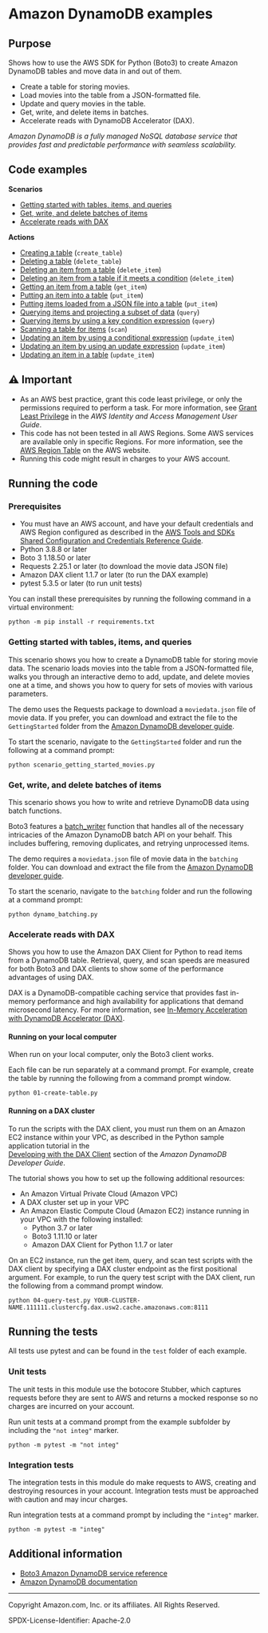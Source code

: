 # Amazon DynamoDB examples

## Purpose

Shows how to use the AWS SDK for Python (Boto3) to create Amazon DynamoDB 
tables and move data in and out of them.
 
* Create a table for storing movies.
* Load movies into the table from a JSON-formatted file.
* Update and query movies in the table.
* Get, write, and delete items in batches.
* Accelerate reads with DynamoDB Accelerator (DAX).

*Amazon DynamoDB is a fully managed NoSQL database service that provides fast and 
predictable performance with seamless scalability.*

## Code examples

**Scenarios**

* [Getting started with tables, items, and queries](GettingStarted/scenario_getting_started_movies.py)
* [Get, write, and delete batches of items](batching/dynamo_batching.py)
* [Accelerate reads with DAX](TryDax)


**Actions**

* [Creating a table](GettingStarted/scenario_getting_started_movies.py)
(`create_table`)
* [Deleting a table](GettingStarted/scenario_getting_started_movies.py)
(`delete_table`)
* [Deleting an item from a table](GettingStarted/scenario_getting_started_movies.py)
(`delete_item`)
* [Deleting an item from a table if it meets a condition](GettingStarted/update_and_query.py)
(`delete_item`)
* [Getting an item from a table](GettingStarted/scenario_getting_started_movies.py)
(`get_item`)
* [Putting an item into a table](GettingStarted/scenario_getting_started_movies.py)
(`put_item`)
* [Putting items loaded from a JSON file into a table](GettingStarted/scenario_getting_started_movies.py)
(`put_item`)
* [Querying items and projecting a subset of data](GettingStarted/update_and_query.py)
(`query`)
* [Querying items by using a key condition expression](GettingStarted/scenario_getting_started_movies.py)
(`query`)
* [Scanning a table for items](GettingStarted/scenario_getting_started_movies.py)
(`scan`)
* [Updating an item by using a conditional expression](GettingStarted/update_and_query.py)
(`update_item`)
* [Updating an item by using an update expression](GettingStarted/update_and_query.py)
(`update_item`)
* [Updating an item in a table](GettingStarted/scenario_getting_started_movies.py)
(`update_item`)

## ⚠ Important

- As an AWS best practice, grant this code least privilege, or only the 
  permissions required to perform a task. For more information, see 
  [Grant Least Privilege](https://docs.aws.amazon.com/IAM/latest/UserGuide/best-practices.html#grant-least-privilege) 
  in the *AWS Identity and Access Management 
  User Guide*.
- This code has not been tested in all AWS Regions. Some AWS services are 
  available only in specific Regions. For more information, see the 
  [AWS Region Table](https://aws.amazon.com/about-aws/global-infrastructure/regional-product-services/)
  on the AWS website.
- Running this code might result in charges to your AWS account.

## Running the code

### Prerequisites

- You must have an AWS account, and have your default credentials and AWS Region
  configured as described in the [AWS Tools and SDKs Shared Configuration and
  Credentials Reference Guide](https://docs.aws.amazon.com/credref/latest/refdocs/creds-config-files.html).
- Python 3.8.8 or later
- Boto 3 1.18.50 or later
- Requests 2.25.1 or later (to download the movie data JSON file)
- Amazon DAX client 1.1.7 or later (to run the DAX example)
- pytest 5.3.5 or later (to run unit tests)

You can install these prerequisites by running the following command in a
virtual environment:

```
python -m pip install -r requirements.txt
``` 

### Getting started with tables, items, and queries

This scenario shows you how to create a DynamoDB table for storing movie data. 
The scenario loads movies into the table from a JSON-formatted file, walks you 
through an interactive demo to add, update, and delete movies one at a time, and 
shows you how to query for sets of movies with various parameters.

The demo uses the Requests package to download a `moviedata.json` file of movie data.
If you prefer, you can download and extract the file to the `GettingStarted` folder
from the 
[Amazon DynamoDB developer guide](https://docs.aws.amazon.com/amazondynamodb/latest/developerguide/samples/moviedata.zip). 

To start the scenario, navigate to the `GettingStarted` folder and run the following 
at a command prompt:

```
python scenario_getting_started_movies.py
```

### Get, write, and delete batches of items

This scenario shows you how to write and retrieve DynamoDB data using batch functions.

Boto3 features a 
[batch_writer](https://boto3.amazonaws.com/v1/documentation/api/latest/guide/dynamodb.html#batch-writing) 
function that handles all of the necessary intricacies
of the Amazon DynamoDB batch API on your behalf. This includes buffering, removing
duplicates, and retrying unprocessed items.

The demo requires a `moviedata.json` file of movie data in the `batching` folder.
You can download and extract the file from the 
[Amazon DynamoDB developer guide](https://docs.aws.amazon.com/amazondynamodb/latest/developerguide/samples/moviedata.zip). 

To start the scenario, navigate to the `batching` folder and run the following at a 
command prompt:

```
python dynamo_batching.py
```  

### Accelerate reads with DAX

Shows you how to use the Amazon DAX Client for Python to read items from a DynamoDB 
table. Retrieval, query, and scan speeds are measured for both Boto3 and DAX clients 
to show some of the performance advantages of using DAX.

DAX is a DynamoDB-compatible caching service that provides fast in-memory performance 
and high availability for applications that demand microsecond latency. For more
information, see [In-Memory Acceleration with DynamoDB Accelerator (DAX)](https://docs.aws.amazon.com/amazondynamodb/latest/developerguide/DAX.html). 

#### Running on your local computer

When run on your local computer, only the Boto3 client works.

Each file can be run separately at a command prompt. For example, create the
table by running the following from a command prompt window.

```commandline
python 01-create-table.py
```  

#### Running on a DAX cluster

To run the scripts with the DAX client, you must run them on an Amazon EC2 instance 
within your VPC, as described in the Python sample application tutorial in the  
[Developing with the DAX Client](https://docs.aws.amazon.com/amazondynamodb/latest/developerguide/DAX.client.html) 
section of the *Amazon DynamoDB Developer Guide*.

The tutorial shows you how to set up the following additional resources:

- An Amazon Virtual Private Cloud (Amazon VPC)
- A DAX cluster set up in your VPC 
- An Amazon Elastic Compute Cloud (Amazon EC2) instance running in your VPC with the
  following installed:
    - Python 3.7 or later
    - Boto3 1.11.10 or later
    - Amazon DAX Client for Python 1.1.7 or later

On an EC2 instance, run the get item, query, and scan test scripts with the DAX client
by specifying a DAX cluster endpoint as the first positional argument. For example,
to run the query test script with the DAX client, run the following from a command 
prompt window.

```commandline
python 04-query-test.py YOUR-CLUSTER-NAME.111111.clustercfg.dax.usw2.cache.amazonaws.com:8111
```

## Running the tests

All tests use pytest and can be found in the `test` folder of each example.

### Unit tests

The unit tests in this module use the botocore Stubber, which captures requests before 
they are sent to AWS and returns a mocked response so no charges are incurred on your 
account.

Run unit tests at a command prompt from the example subfolder by including the 
`"not integ"` marker.

```
python -m pytest -m "not integ"
```

### Integration tests

The integration tests in this module do make requests to AWS, creating and destroying
resources in your account. Integration tests must be approached with caution and
may incur charges.

Run integration tests at a command prompt by including the `"integ"` marker.

```
python -m pytest -m "integ"
```

## Additional information

- [Boto3 Amazon DynamoDB service reference](https://boto3.amazonaws.com/v1/documentation/api/latest/reference/services/dynamodb.html)
- [Amazon DynamoDB documentation](https://docs.aws.amazon.com/dynamodb)

---
Copyright Amazon.com, Inc. or its affiliates. All Rights Reserved.

SPDX-License-Identifier: Apache-2.0
